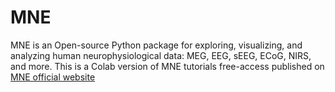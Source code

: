 # MNE
MNE is an Open-source Python package for exploring, visualizing, and analyzing human neurophysiological data: MEG, EEG, sEEG, ECoG, NIRS, and more.
This is a  Colab version of MNE tutorials free-access published on [MNE official website](https://mne.tools/stable/auto_tutorials/intro/10_overview.html)
